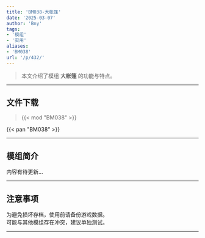 ```yaml
---
title: 'BM038-大帐篷'
date: '2025-03-07'
author: 'Bny'
tags:
- '模组'
- '实用'
aliases:
- 'BM038'
url: '/p/432/'
---
```


> 本文介绍了模组 **大帐篷** 的功能与特点。

---

## 文件下载  

> {{< mod "BM038" >}}  

{{< pan "BM038" >}}  

---

## 模组简介

>  
内容有待更新...  

---

## 注意事项

>  
为避免损坏存档，使用前请备份游戏数据。  
可能与其他模组存在冲突，建议单独测试。  

---

